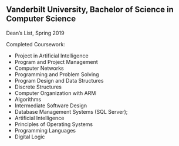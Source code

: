 ## Vanderbilt University, Bachelor of Science in Computer Science

Dean’s List, Spring 2019

Completed Coursework:
* Project in Artificial Intelligence
* Program and Project Management
* Computer Networks
* Programming and Problem Solving
* Program Design and Data Structures
* Discrete Structures
* Computer Organization with ARM
* Algorithms
* Intermediate Software Design
* Database Management Systems (SQL Server);
* Artificial Intelligence
* Principles of Operating Systems
* Programming Languages
* Digital Logic
